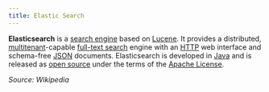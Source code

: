 ```yaml
---
title: Elastic Search
---
```


**Elasticsearch** is a [search engine](https://en.wikipedia.org/wiki/Search_engine_(computing)) based on [Lucene](https://en.wikipedia.org/wiki/Lucene). It provides a distributed, [multitenant](https://en.wikipedia.org/wiki/Multitenancy)-capable [full-text search](https://en.wikipedia.org/wiki/Full-text_search) engine with an [HTTP](https://en.wikipedia.org/wiki/HTTP) web interface and schema-free [JSON](https://en.wikipedia.org/wiki/JSON) documents. Elasticsearch is developed in [Java](https://en.wikipedia.org/wiki/Java_(programming_language)) and is released as [open source](https://en.wikipedia.org/wiki/Open_source_software) under the terms of the [Apache License](https://en.wikipedia.org/wiki/Apache_License).

*Source: Wikipedia*
